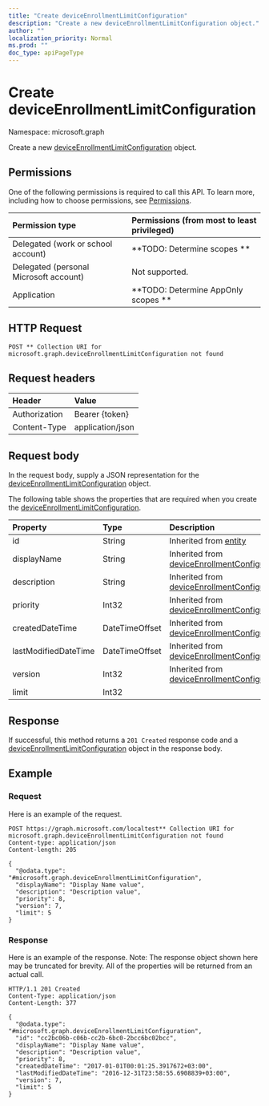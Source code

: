 ```yaml
---
title: "Create deviceEnrollmentLimitConfiguration"
description: "Create a new deviceEnrollmentLimitConfiguration object."
author: ""
localization_priority: Normal
ms.prod: ""
doc_type: apiPageType
---
```


# Create deviceEnrollmentLimitConfiguration

Namespace: microsoft.graph

Create a new [deviceEnrollmentLimitConfiguration](../resources/deviceenrollmentlimitconfiguration.md) object.

## Permissions
One of the following permissions is required to call this API. To learn more, including how to choose permissions, see [Permissions](/concepts/permissions-reference.md).

|Permission type|Permissions (from most to least privileged)|
|:---|:---|
|Delegated (work or school account)|**TODO: Determine scopes **|
|Delegated (personal Microsoft account)|Not supported.|
|Application|**TODO: Determine AppOnly scopes **|

## HTTP Request
<!-- {
  "blockType": "ignored"
}
-->
``` http
POST ** Collection URI for microsoft.graph.deviceEnrollmentLimitConfiguration not found
```

## Request headers
|Header|Value|
|:---|:---|
|Authorization|Bearer {token}|
|Content-Type|application/json|

## Request body
In the request body, supply a JSON representation for the [deviceEnrollmentLimitConfiguration](../resources/deviceenrollmentlimitconfiguration.md) object.

The following table shows the properties that are required when you create the [deviceEnrollmentLimitConfiguration](../resources/deviceenrollmentlimitconfiguration.md).

|Property|Type|Description|
|:---|:---|:---|
|id|String| Inherited from [entity](../resources/entity.md)|
|displayName|String| Inherited from [deviceEnrollmentConfiguration](../resources/deviceenrollmentconfiguration.md)|
|description|String| Inherited from [deviceEnrollmentConfiguration](../resources/deviceenrollmentconfiguration.md)|
|priority|Int32| Inherited from [deviceEnrollmentConfiguration](../resources/deviceenrollmentconfiguration.md)|
|createdDateTime|DateTimeOffset| Inherited from [deviceEnrollmentConfiguration](../resources/deviceenrollmentconfiguration.md)|
|lastModifiedDateTime|DateTimeOffset| Inherited from [deviceEnrollmentConfiguration](../resources/deviceenrollmentconfiguration.md)|
|version|Int32| Inherited from [deviceEnrollmentConfiguration](../resources/deviceenrollmentconfiguration.md)|
|limit|Int32||



## Response
If successful, this method returns a `201 Created` response code and a [deviceEnrollmentLimitConfiguration](../resources/deviceenrollmentlimitconfiguration.md) object in the response body.

## Example

### Request
Here is an example of the request.
<!-- {
  "blockType": "request",
  "name": "create_deviceenrollmentlimitconfiguration_from_"
}
-->
``` http
POST https://graph.microsoft.com/localtest** Collection URI for microsoft.graph.deviceEnrollmentLimitConfiguration not found
Content-type: application/json
Content-length: 205

{
  "@odata.type": "#microsoft.graph.deviceEnrollmentLimitConfiguration",
  "displayName": "Display Name value",
  "description": "Description value",
  "priority": 8,
  "version": 7,
  "limit": 5
}
```

### Response
Here is an example of the response. Note: The response object shown here may be truncated for brevity. All of the properties will be returned from an actual call.
<!-- {
  "blockType": "response",
  "truncated": true,
  "@odata.type": "microsoft.graph.deviceenrollmentlimitconfiguration"
}
-->
``` http
HTTP/1.1 201 Created
Content-Type: application/json
Content-Length: 377

{
  "@odata.type": "#microsoft.graph.deviceEnrollmentLimitConfiguration",
  "id": "cc2bc06b-c06b-cc2b-6bc0-2bcc6bc02bcc",
  "displayName": "Display Name value",
  "description": "Description value",
  "priority": 8,
  "createdDateTime": "2017-01-01T00:01:25.3917672+03:00",
  "lastModifiedDateTime": "2016-12-31T23:58:55.6908839+03:00",
  "version": 7,
  "limit": 5
}
```

